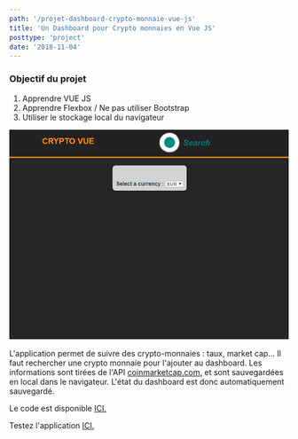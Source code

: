 ```yaml
---
path: '/projet-dashboard-crypto-monnaie-vue-js'
title: 'Un Dashboard pour Crypto monnaies en Vue JS'
posttype: 'project'
date: '2018-11-04'
---
```


### Objectif du projet

1. Apprendre VUE JS
2. Apprendre Flexbox / Ne pas utiliser Bootstrap
3. Utiliser le stockage local du navigateur

![Dashboard crypto-monnaie vuejs](images/crypto-vue-js.gif)

L'application permet de suivre des crypto-monnaies : taux, market cap... Il faut rechercher une crypto monnaie pour l'ajouter au dashboard. Les informations sont tirées de l'API <a href="https://coinmarketcap.com/" target="_blank" rel="noopener nofollow">coinmarketcap.com,</a> et sont sauvegardées en local dans le navigateur. L'état du dashboard est donc automatiquement sauvegardé.

Le code est disponible <a href="https://github.com/ATesner/crypto-vue" target="_blank" rel="noopener nofollow">ICI.</a>

Testez l'application <a href="https://atesner.github.io/crypto-vue/" target="_blank" rel="noopener nofollow">ICI.</a>